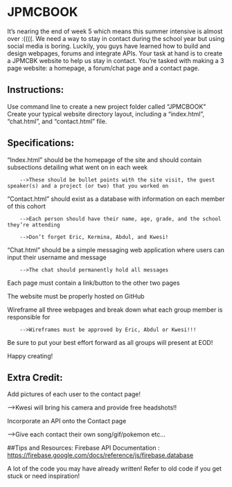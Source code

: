 # JPMCBOOK
It’s nearing the end of week 5 which means this summer intensive is almost over :((((.  We need a way to stay in contact during the school year but using social media is boring. Luckily, you guys have learned how to build and design webpages, forums and integrate APIs. Your task at hand is to create a JPMCBK website to help us stay in contact. You’re tasked with making a 3 page website: a homepage, a forum/chat page and a contact page. 

## Instructions:
Use command line to create a new project folder called “JPMCBOOK”
Create your typical website directory layout, including a “index.html”, “chat.html”, and “contact.html” file.

## Specifications:
“Index.html” should be the homepage of the site and should contain subsections detailing what went on in each week

        -->These should be bullet points with the site visit, the guest speaker(s) and a project (or two) that you worked on

“Contact.html” should exist as a database with information on each member of this cohort

        -->Each person should have their name, age, grade, and the school they’re attending

        -->Don’t forget Eric, Kermina, Abdul, and Kwesi!

“Chat.html” should be a simple messaging web application where users can input their username and message

        -->The chat should permanently hold all messages

Each page must contain a link/button to the other two pages

The website must be properly hosted on GitHub

Wireframe all three webpages and break down what each group member is responsible for

        -->Wireframes must be approved by Eric, Abdul or Kwesi!!!

Be sure to put your best effort forward as all groups will present at EOD!

Happy creating!

## Extra Credit:
Add pictures of each user to the contact page!

-->Kwesi will bring his camera and provide free headshots!!

Incorporate an API onto the Contact page

-->Give each contact their own song/gif/pokemon etc...

##Tips and  Resources:
Firebase API Documentation : https://firebase.google.com/docs/reference/js/firebase.database

A lot of the code you may have already written! Refer to old code if you get stuck or need inspiration!
